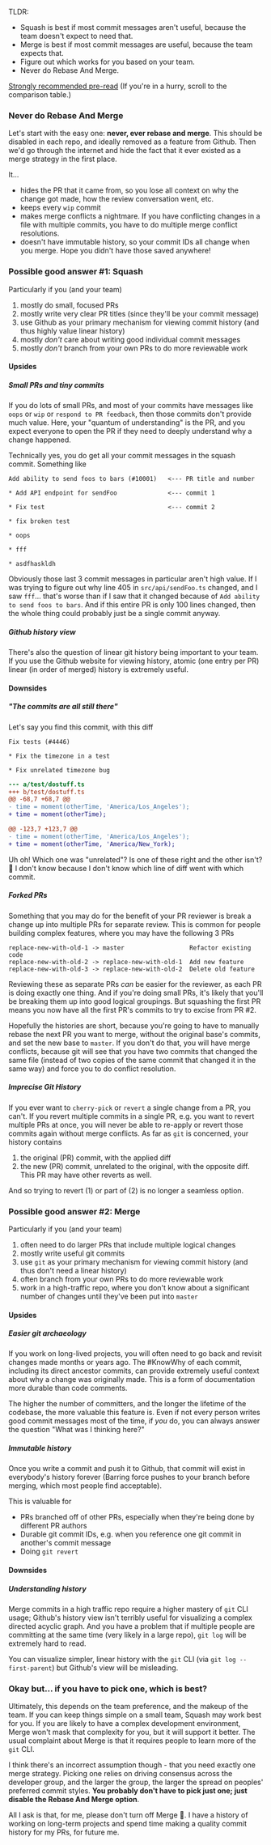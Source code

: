 TLDR:

- Squash is best if most commit messages aren't useful, because the team doesn't expect to need that.
- Merge is best if most commit messages are useful, because the team expects that.
- Figure out which works for you based on your team.
- Never do Rebase And Merge.

[Strongly recommended pre-read](https://medium.com/@elliotchance/comparison-of-merging-strategies-in-github-2f948c3b8fdc) (If you're in a hurry, scroll to the comparison table.)

### Never do Rebase And Merge

Let's start with the easy one: **never, ever rebase and merge**.
This should be disabled in each repo, and ideally removed as a feature from Github.
Then we'd go through the internet and hide the fact that it ever existed as a merge strategy in the first place.

It...

- hides the PR that it came from, so you lose all context on why the change got made, how the review conversation went, etc.
- keeps every `wip` commit
- makes merge conflicts a nightmare. If you have conflicting changes in a file with multiple commits, you have to do multiple merge conflict resolutions.
- doesn't have immutable history, so your commit IDs all change when you merge. Hope you didn't have those saved anywhere!

### Possible good answer #1: Squash

Particularly if you (and your team)

1. mostly do small, focused PRs
2. mostly write very clear PR titles (since they'll be your commit message)
3. use Github as your primary mechanism for viewing commit history (and thus highly value linear history)
4. mostly _don't_ care about writing good individual commit messages
5. mostly _don't_ branch from your own PRs to do more reviewable work

#### Upsides

##### Small PRs and tiny commits

If you do lots of small PRs, and most of your commits have messages like `oops` or `wip` or `respond to PR feedback`,
then those commits don't provide much value. Here, your "quantum of understanding" is the PR, and you expect everyone
to open the PR if they need to deeply understand why a change happened.

Technically yes, you do get all your commit messages in the squash commit. Something like

```
Add ability to send foos to bars (#10001)   <--- PR title and number

* Add API endpoint for sendFoo              <--- commit 1

* Fix test                                  <--- commit 2

* fix broken test

* oops

* fff

* asdfhaskldh
```

Obviously those last 3 commit messages in particular aren't high value.
If I was trying to figure out why line 405 in `src/api/sendFoo.ts` changed, and I saw `fff`...
that's worse than if I saw that it changed because of `Add ability to send foos to bars`.
And if this entire PR is only 100 lines changed, then the whole thing could probably just be a single commit anyway.

##### Github history view

There's also the question of linear git history being important to your team. If you use the Github website for viewing history, atomic (one entry per PR) linear (in order of merged) history is extremely useful.

#### Downsides

##### "The commits are all still there"

Let's say you find this commit, with this diff

```
Fix tests (#4446)

* Fix the timezone in a test

* Fix unrelated timezone bug
```

```diff
--- a/test/dostuff.ts
+++ b/test/dostuff.ts
@@ -68,7 +68,7 @@
- time = moment(otherTime, 'America/Los_Angeles');
+ time = moment(otherTime);

@@ -123,7 +123,7 @@
- time = moment(otherTime, 'America/Los_Angeles');
+ time = moment(otherTime, 'America/New_York);
```

Uh oh! Which one was "unrelated"? Is one of these right and the other isn't? 🤷 I don't know because I don't know which line of diff went with which commit.

##### Forked PRs

Something that you may do for the benefit of your PR reviewer is break a change up into multiple PRs for separate review.
This is common for people building complex features, where you may have the following 3 PRs

```
replace-new-with-old-1 -> master                  Refactor existing code
replace-new-with-old-2 -> replace-new-with-old-1  Add new feature
replace-new-with-old-3 -> replace-new-with-old-2  Delete old feature
```

Reviewing these as separate PRs _can_ be easier for the reviewer, as each PR is doing exactly one thing. And if you're doing small PRs, it's likely that you'll be breaking them up into good logical groupings. But squashing the first PR means you now have all the first PR's commits to try to excise from PR #2.

Hopefully the histories are short, because you're going to have to manually rebase the next PR you want to merge, without the original base's commits, and set the new base to `master`. If you don't do that, you will have merge conflicts, because git will see that you have two commits that changed the same file (instead of two copies of the same commit that changed it in the same way) and force you to do conflict resolution.

##### Imprecise Git History

If you ever want to `cherry-pick` or `revert` a single change from a PR, you can't. If you revert multiple commits in a single PR, e.g. you want to revert multiple PRs at once, you will never be able to re-apply or revert those commits again without merge conflicts. As far as `git` is concerned, your history contains

1. the original (PR) commit, with the applied diff
2. the new (PR) commit, unrelated to the original, with the opposite diff. This PR may have other reverts as well.

And so trying to revert (1) or part of (2) is no longer a seamless option.

### Possible good answer #2: Merge

Particularly if you (and your team)

1. often need to do larger PRs that include multiple logical changes
2. mostly write useful git commits
3. use `git` as your primary mechanism for viewing commit history (and thus don't need a linear history)
4. often branch from your own PRs to do more reviewable work
5. work in a high-traffic repo, where you don't know about a significant number of changes until they've been put into `master`

#### Upsides

##### Easier git archaeology

If you work on long-lived projects, you will often need to go back and revisit changes made months or years ago. The #KnowWhy of each commit, including its direct ancestor commits, can provide extremely useful context about why a change was originally made. This is a form of documentation more durable than code comments.

The higher the number of committers, and the longer the lifetime of the codebase, the more valuable this feature is. Even if not every person writes good commit messages most of the time, if _you_ do, you can always answer the question "What was I thinking here?"

##### Immutable history

Once you write a commit and push it to Github, that commit will exist in everybody's history forever (Barring force pushes to your branch before merging, which most people find acceptable).

This is valuable for

- PRs branched off of other PRs, especially when they're being done by different PR authors
- Durable git commit IDs, e.g. when you reference one git commit in another's commit message
- Doing `git revert`

#### Downsides

##### Understanding history

Merge commits in a high traffic repo require a higher mastery of `git` CLI usage; Github's history view isn't terribly useful for visualizing a complex directed acyclic graph. And you have a problem that if multiple people are committing at the same time (very likely in a large repo), `git log` will be extremely hard to read.

You can visualize simpler, linear history with the `git` CLI (via `git log --first-parent`) but Github's view will be misleading.

### Okay but... if you have to pick one, which is best?

Ultimately, this depends on the team preference, and the makeup of the team. If you can keep things simple on a small team, Squash may work best for you. If you are likely to have a complex development environment, Merge won't mask that complexity for you, but it will support it better. The usual complaint about Merge is that it requires people to learn more of the `git` CLI.

I think there's an incorrect assumption though - that you need exactly one merge strategy. Picking one relies on driving consensus across the developer group, and the larger the group, the larger the spread on peoples' preferred commit styles. **You probably don't have to pick just one; just disable the Rebase And Merge option**.

All I ask is that, for me, please don't turn off Merge 🙏. I have a history of working on long-term projects and spend time making a quality commit history for my PRs, for future me.
